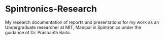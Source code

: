 # Spintronics-Research
My research documentation of reports and presentations for my work as  an Undergraduate researcher at MIT, Manipal in Spintronics under the guidance of Dr. Prashanth Barla.
